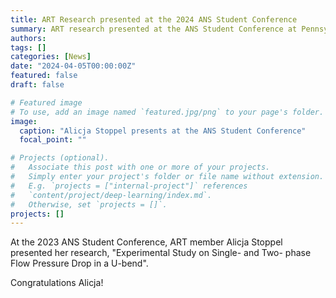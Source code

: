 ```yaml
---
title: ART Research presented at the 2024 ANS Student Conference
summary: ART research presented at the ANS Student Conference at Pennsylvannia State Universtiy, PA
authors:
tags: []
categories: [News]
date: "2024-04-05T00:00:00Z"
featured: false
draft: false

# Featured image
# To use, add an image named `featured.jpg/png` to your page's folder. 
image:
  caption: "Alicja Stoppel presents at the ANS Student Conference"
  focal_point: ""

# Projects (optional).
#   Associate this post with one or more of your projects.
#   Simply enter your project's folder or file name without extension.
#   E.g. `projects = ["internal-project"]` references 
#   `content/project/deep-learning/index.md`.
#   Otherwise, set `projects = []`.
projects: []
---
```


At the 2023 ANS Student Conference, ART member Alicja Stoppel presented her research, "Experimental Study on Single- and Two- phase Flow Pressure Drop in a U-bend". 

Congratulations Alicja!
